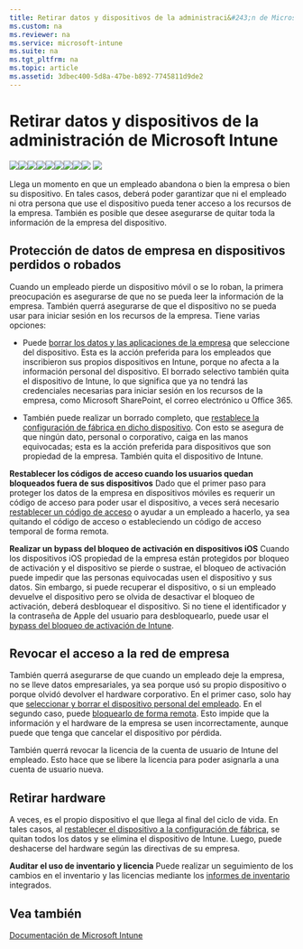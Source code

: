 ```yaml
---
title: Retirar datos y dispositivos de la administraci&#243;n de Microsoft Intune
ms.custom: na
ms.reviewer: na
ms.service: microsoft-intune
ms.suite: na
ms.tgt_pltfrm: na
ms.topic: article
ms.assetid: 3dbec400-5d8a-47be-b892-7745811d9de2
---
```

# Retirar datos y dispositivos de la administraci&#243;n de Microsoft Intune
[![](../Image/Nav-Icons/WIT_Tile_W_Overview.png)](https://technet.microsoft.com/library/dn646960.aspx/?WT.mc_id=IntuneOverview20150801)[![](../Image/Nav-Icons/WIT_Tile_W_GetStarted.png)](https://technet.microsoft.com/library/dn646953.aspx/?WT.mc_id=IntuneGS20150801)[![](../Image/Nav-Icons/WIT_Tile_W_EnrollDevices.png)](https://technet.microsoft.com/library/dn646962.aspx/?WT.mc_id=IntuneEnroll20150801)[![](../Image/Nav-Icons/WIT_Tile_W_ManageDevices.png)](https://technet.microsoft.com/library/mt313202.aspx/?WT.mc_id=IntuneConfig20150801)[![](../Image/Nav-Icons/WIT_Tile_W_ManageApps.png)](https://technet.microsoft.com/library/dn646965.aspx/?WT.mc_id=IntuneDeploy20150801)[![](../Image/Nav-Icons/WIT_Tile_W_ProtectResources.png)](https://technet.microsoft.com/library/mt313203.aspx/?WT.mc_id=IntuneProtect20150801)![](../Image/Nav-Icons/WIT_Tile_W_RetireDevicesHighlight.png)[![](../Image/Nav-Icons/WIT_Tile_W_TechnicalReference.png)](https://technet.microsoft.com/library/mt282239.aspx/?WT.mc_id=IntuneTR20150801)[![](../Image/Nav-Icons/WIT_Tile_W_Troubleshooting.png)](https://technet.microsoft.com/library/mt345521.aspx)
![](../Image/Nav-Icons/WIT_Banner_RetireDevices.png)

Llega un momento en que un empleado abandona o bien la empresa o bien su dispositivo. En tales casos, deberá poder garantizar que ni el empleado ni otra persona que use el dispositivo pueda tener acceso a los recursos de la empresa. También es posible que desee asegurarse de quitar toda la información de la empresa del dispositivo.

## Protección de datos de empresa en dispositivos perdidos o robados
Cuando un empleado pierde un dispositivo móvil o se lo roban, la primera preocupación es asegurarse de que no se pueda leer la información de la empresa. También querrá asegurarse de que el dispositivo no se pueda usar para iniciar sesión en los recursos de la empresa. Tiene varias opciones:

-   Puede [borrar los datos y las aplicaciones de la empresa](https://technet.microsoft.com/library/jj676679.aspx) que seleccione del dispositivo. Esta es la acción preferida para los empleados que inscribieron sus propios dispositivos en Intune, porque no afecta a la información personal del dispositivo. El borrado selectivo también quita el dispositivo de Intune, lo que significa que ya no tendrá las credenciales necesarias para iniciar sesión en los recursos de la empresa, como Microsoft SharePoint, el correo electrónico u Office 365.

-   También puede realizar un borrado completo, que [ restablece la configuración de fábrica en dicho dispositivo](https://technet.microsoft.com/library/jj676679.aspx). Con esto se asegura de que ningún dato, personal o corporativo, caiga en las manos equivocadas; esta es la acción preferida para dispositivos que son propiedad de la empresa. También quita el dispositivo de Intune.

**Restablecer los códigos de acceso cuando los usuarios quedan bloqueados fuera de sus dispositivos**
Dado que el primer paso para proteger los datos de la empresa en dispositivos móviles es requerir un código de acceso para poder usar el dispositivo, a veces será necesario [restablecer un código de acceso](https://technet.microsoft.com/library/jj676679.aspx#BKMK_passcode) o ayudar a un empleado a hacerlo, ya sea quitando el código de acceso o estableciendo un código de acceso temporal de forma remota.

**Realizar un bypass del bloqueo de activación en dispositivos iOS**
Cuando los dispositivos iOS propiedad de la empresa están protegidos por bloqueo de activación y el dispositivo se pierde o sustrae, el bloqueo de activación puede impedir que las personas equivocadas usen el dispositivo y sus datos. Sin embargo, si puede recuperar el dispositivo, o si un empleado devuelve el dispositivo pero se olvida de desactivar el bloqueo de activación, deberá desbloquear el dispositivo. Si no tiene el identificador y la contraseña de Apple del usuario para desbloquearlo, puede usar el [bypass del bloqueo de activación de Intune](https://technet.microsoft.com/library/mt414176.aspx).

## Revocar el acceso a la red de empresa
También querrá asegurarse de que cuando un empleado deje la empresa, no se lleve datos empresariales, ya sea porque usó su propio dispositivo o porque olvidó devolver el hardware corporativo.  En el primer caso, solo hay que [seleccionar y borrar el dispositivo personal del empleado](https://technet.microsoft.com/library/jj676679.aspx). En el segundo caso, puede [bloquearlo de forma remota](https://technet.microsoft.com/library/jj676679.aspx). Esto impide que la información y el hardware de la empresa se usen incorrectamente, aunque puede que tenga que cancelar el dispositivo por pérdida.

También querrá revocar la licencia de la cuenta de usuario de Intune del empleado. Esto hace que se libere la licencia para poder asignarla a una cuenta de usuario nueva.

## Retirar hardware
A veces, es el propio dispositivo el que llega al final del ciclo de vida. En tales casos, al [restablecer el dispositivo a la configuración de fábrica](https://technet.microsoft.com/library/jj676679.aspx), se quitan todos los datos y se elimina el dispositivo de Intune. Luego, puede deshacerse del hardware según las directivas de su empresa.

**Auditar el uso de inventario y licencia**
Puede realizar un seguimiento de los cambios en el inventario y las licencias mediante los [informes de inventario](https://technet.microsoft.com/library/dn646977.aspx) integrados.

## Vea también
[Documentación de Microsoft Intune](../Topic/Documentation-for-Microsoft-Intune.md)

